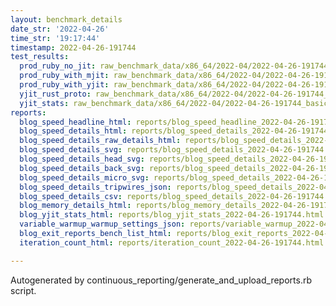 ```yaml
---
layout: benchmark_details
date_str: '2022-04-26'
time_str: '19:17:44'
timestamp: 2022-04-26-191744
test_results:
  prod_ruby_no_jit: raw_benchmark_data/x86_64/2022-04/2022-04-26-191744_basic_benchmark_prod_ruby_no_jit.json
  prod_ruby_with_mjit: raw_benchmark_data/x86_64/2022-04/2022-04-26-191744_basic_benchmark_prod_ruby_with_mjit.json
  prod_ruby_with_yjit: raw_benchmark_data/x86_64/2022-04/2022-04-26-191744_basic_benchmark_prod_ruby_with_yjit.json
  yjit_rust_proto: raw_benchmark_data/x86_64/2022-04/2022-04-26-191744_basic_benchmark_yjit_rust_proto.json
  yjit_stats: raw_benchmark_data/x86_64/2022-04/2022-04-26-191744_basic_benchmark_yjit_stats.json
reports:
  blog_speed_headline_html: reports/blog_speed_headline_2022-04-26-191744.html
  blog_speed_details_html: reports/blog_speed_details_2022-04-26-191744.html
  blog_speed_details_raw_details_html: reports/blog_speed_details_2022-04-26-191744.raw_details.html
  blog_speed_details_svg: reports/blog_speed_details_2022-04-26-191744.svg
  blog_speed_details_head_svg: reports/blog_speed_details_2022-04-26-191744.head.svg
  blog_speed_details_back_svg: reports/blog_speed_details_2022-04-26-191744.back.svg
  blog_speed_details_micro_svg: reports/blog_speed_details_2022-04-26-191744.micro.svg
  blog_speed_details_tripwires_json: reports/blog_speed_details_2022-04-26-191744.tripwires.json
  blog_speed_details_csv: reports/blog_speed_details_2022-04-26-191744.csv
  blog_memory_details_html: reports/blog_memory_details_2022-04-26-191744.html
  blog_yjit_stats_html: reports/blog_yjit_stats_2022-04-26-191744.html
  variable_warmup_warmup_settings_json: reports/variable_warmup_2022-04-26-191744.warmup_settings.json
  blog_exit_reports_bench_list_html: reports/blog_exit_reports_2022-04-26-191744.bench_list.html
  iteration_count_html: reports/iteration_count_2022-04-26-191744.html

---
```

Autogenerated by continuous_reporting/generate_and_upload_reports.rb script.

